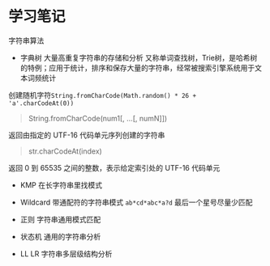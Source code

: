 # 学习笔记

字符串算法
* 字典树 大量高重复字符串的存储和分析
又称单词查找树，Trie树，是哈希树的特例；应用于统计，排序和保存大量的字符串，经常被搜索引擎系统用于文本词频统计

创建随机字符`String.fromCharCode(Math.random() * 26 + 'a'.charCodeAt(0))`

> String.fromCharCode(num1[, ...[, numN]])

返回由指定的 UTF-16 代码单元序列创建的字符串

> str.charCodeAt(index)

返回 0 到 65535 之间的整数，表示给定索引处的 UTF-16 代码单元

* KMP  在长字符串里找模式

* Wildcard  带通配符的字符串模式
`ab*cd*abc*a?d` 最后一个星号尽量少匹配

* 正则   字符串通用模式匹配
* 状态机   通用的字符串分析
* LL LR   字符串多层级结构分析